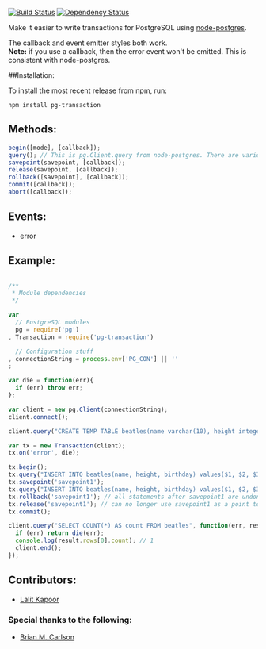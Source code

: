 [![Build Status](https://travis-ci.org/goodybag/node-pg-transaction.png)](https://travis-ci.org/goodybag/node-pg-transaction)
[![Dependency Status](https://gemnasium.com/goodybag/node-pg-transaction.png)](https://gemnasium.com/goodybag/node-pg-transaction)

Make it easier to write transactions for PostgreSQL using [node-postgres](https://github.com/brianc/node-postgres).

The callback and event emitter styles both work.  
**Note:** if you use a callback, then the error event won't be emitted. This is consistent with node-postgres.

##Installation:

To install the most recent release from npm, run:

```
npm install pg-transaction
```

## Methods:

```javascript
begin([mode], [callback]);
query(); // This is pg.Client.query from node-postgres. There are various possible arguments look at its documentation
savepoint(savepoint, [callback]);
release(savepoint, [callback]);
rollback([savepoint], [callback]);
commit([callback]);
abort([callback]);
```

## Events:

- error

## Example:

```javascript

/**
 * Module dependencies
 */

var
  // PostgreSQL modules
  pg = require('pg')
, Transaction = require('pg-transaction')

  // Configuration stuff
, connectionString = process.env['PG_CON'] || ''
;

var die = function(err){
  if (err) throw err;
};

var client = new pg.Client(connectionString);
client.connect();

client.query("CREATE TEMP TABLE beatles(name varchar(10), height integer, birthday timestamptz)");

var tx = new Transaction(client);
tx.on('error', die);

tx.begin();
tx.query("INSERT INTO beatles(name, height, birthday) values($1, $2, $3)", ['Ringo', 67, new Date(1945, 11, 2)]);
tx.savepoint('savepoint1');
tx.query("INSERT INTO beatles(name, height, birthday) values($1, $2, $3)", ['John', 68, new Date(1944, 10, 13)]);
tx.rollback('savepoint1'); // all statements after savepoint1 are undone (John will not be inserted)
tx.release('savepoint1'); // can no longer use savepoint1 as a point to rollback to
tx.commit();

client.query("SELECT COUNT(*) AS count FROM beatles", function(err, result){
  if (err) return die(err);
  console.log(result.rows[0].count); // 1
  client.end();
});
```

## Contributors:

- [Lalit Kapoor](https://github.com/lalitkapoor)

### Special thanks to the following:

- [Brian M. Carlson](https://github.com/brianc)
